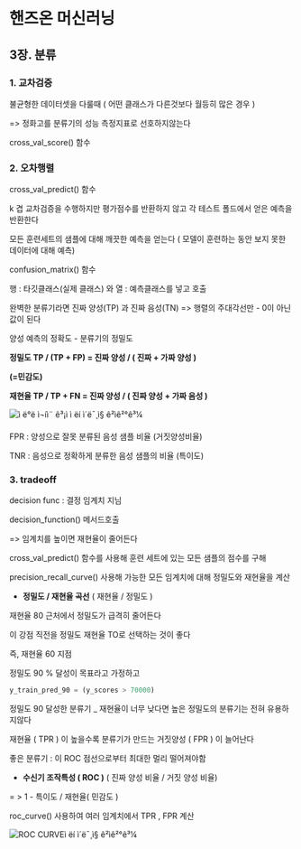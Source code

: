 # 핸즈온 머신러닝 

## 3장. 분류

### 1. 교차검증

불균형한 데이터셋을 다룰때 ( 어떤 클래스가 다른것보다 월등히 많은 경우 )

=> 정화고를 분류기의 성능 측정지표로 선호하지않는다

cross_val_score() 함수

### 2. 오차행렬

cross_val_predict() 함수

k 겹 교차검증을 수행하지만 평가점수를 반환하지 않고 각 테스트 폴드에서 얻은 예측을 반환한다 

모든 훈련세트의 샘플에 대해 깨끗한 예측을 얻는다 ( 모델이 훈련하는 동안 보지 못한 데이터에 대해 예측)

confusion_matrix() 함수 

행 : 타깃클래스(실제 클래스) 와 열 : 예측클래스를 넣고 호출

완벽한 분류기라면 진짜 양성(TP) 과 진짜 음성(TN) => 행렬의 주대각선만 - 0이 아닌값이 된다

양성 예측의 정확도 - 분류기의 정밀도



**정밀도 TP / (TP + FP) = 진짜 양성 / ( 진짜 + 가짜 양성 )**

**(=민감도)**

**재현율 TP / TP + FN = 진짜 양성 / ( 진짜 양성 + 가짜 음성 )**

![ì ë°ë ì¬íì¨ ê³¡ì ì ëí ì´ë¯¸ì§ ê²ìê²°ê³¼](https://t1.daumcdn.net/cfile/tistory/2311A24D55B4FF7B1B)





FPR : 양성으로 잘못 분류된 음성 샘플 비율 (거짓양성비율)

TNR : 음성으로 정확하게 분류한 음성 샘플의 비율 (특이도)



### 3. tradeoff



decision func : 결정 임계치 지님 

decision_function() 메서드호출

=> 임계치를 높이면 재현율이 줄어든다 

cross_val_predict() 함수를 사용해 훈련 세트에 있는 모든 샘플의 점수를 구해

precision_recall_curve() 사용해 가능한 모든 임계치에 대해 정밀도와 재현율을 계산 



- **정밀도 / 재현율 곡선** ( 재현율 / 정밀도 )

재현율 80 근처에서 정밀도가 급격히 줄어든다 

이 강점 직전을 정밀도 재현율 TO로 선택하는 것이 좋다

즉, 재현율 60 지점

정밀도 90 % 달성이 목표라고 가정하고 

```python
y_train_pred_90 = (y_scores > 70000)
```

정밀도 90 달성한 분류기 _ 재현율이 너무 낮다면 높은 정밀도의 분류기는 전혀 유용하지않다 

재현율 ( TPR ) 이 높을수록 분류기가 만드는 거짓양성 ( FPR ) 이 늘어난다 

좋은 분류기 : 이 ROC 점선으로부터 최대한 멀리 떨어져야함  





- **수신기 조작특성 ( ROC )** ( 진짜 양성 비율 / 거짓 양성 비율)

= > 1 - 특이도 / 재현율( 민감도 )

roc_curve() 사용하여 여러 임계치에서 TPR , FPR 계산 

![ROC CURVEì ëí ì´ë¯¸ì§ ê²ìê²°ê³¼](https://miro.medium.com/max/1088/1*cktKLm3lw866qoVnnbqWIA.jpeg)



